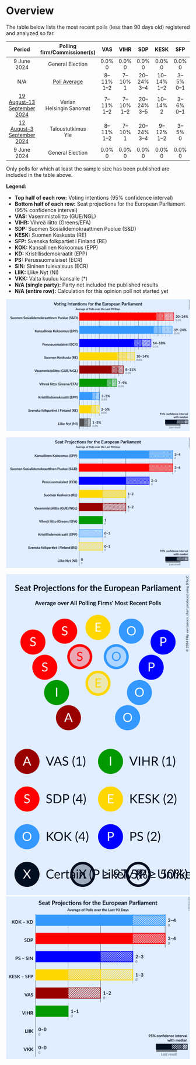 # Overview

The table below lists the most recent polls (less than 90 days old) registered and analyzed so far.

| Period     | Polling firm/Commissioner(s) | VAS | VIHR | SDP | KESK | SFP | KOK | KD | PS | SIN | LIIK | VKK |
|:----------:|:----------------------------:|:--:|:--:|:--:|:--:|:--:|:--:|:--:|:--:|:--:|:--:|:--:|
| 9 June 2024 | General Election | 0.0% <br> 0 | 0.0% <br> 0 | 0.0% <br> 0 | 0.0% <br> 0 | 0.0% <br> 0 | 0.0% <br> 0 | 0.0% <br> 0 | 0.0% <br> 0 | 0.0% <br> 0 | 0.0% <br> 0 | 0.0% <br> 0 |
| N/A | [Poll Average](average.html) | 8–11% <br> 1–2 | 7–10% <br> 1 | 20–24% <br> 3–4 | 10–14% <br> 1–2 | 3–5% <br> 0–1 | 19–24% <br> 3–4 | 3–5% <br> 0–1 | 14–18% <br> 2–3 | N/A <br> N/A | 1–3% <br> 0 | N/A <br> N/A |
| [19 August–13 September 2024](2024-09-13-Verian.html) | Verian <br> Helsingin Sanomat | 7–11% <br> 1–2 | 7–10% <br> 1–2 | 20–24% <br> 3–5 | 10–14% <br> 2 | 3–6% <br> 0–1 | 18–23% <br> 3–4 | 3–5% <br> 0–1 | 14–18% <br> 2–3 | N/A <br> N/A | 1–3% <br> 0 | N/A <br> N/A |
| [12 August–3 September 2024](2024-09-03-Taloustutkimus.html) | Taloustutkimus <br> Yle | 8–11% <br> 1–2 | 7–10% <br> 1 | 20–24% <br> 3–4 | 9–12% <br> 1–2 | 3–5% <br> 0 | 20–24% <br> 3–4 | 3–5% <br> 0–1 | 15–19% <br> 2–3 | N/A <br> N/A | 1–2% <br> 0 | N/A <br> N/A |
| 9 June 2024 | General Election | 0.0% <br> 0 | 0.0% <br> 0 | 0.0% <br> 0 | 0.0% <br> 0 | 0.0% <br> 0 | 0.0% <br> 0 | 0.0% <br> 0 | 0.0% <br> 0 | 0.0% <br> 0 | 0.0% <br> 0 | 0.0% <br> 0 |

Only polls for which at least the sample size has been published are included in the table above.

**Legend:**
+ **Top half of each row:** Voting intentions (95% confidence interval)
+ **Bottom half of each row:** Seat projections for the European Parliament (95% confidence interval)
+ **VAS:** Vasemmistoliitto (GUE/NGL)
+ **VIHR:** Vihreä liitto (Greens/EFA)
+ **SDP:** Suomen Sosialidemokraattinen Puolue (S&D)
+ **KESK:** Suomen Keskusta (RE)
+ **SFP:** Svenska folkpartiet i Finland (RE)
+ **KOK:** Kansallinen Kokoomus (EPP)
+ **KD:** Kristillisdemokraatit (EPP)
+ **PS:** Perussuomalaiset (ECR)
+ **SIN:** Sininen tulevaisuus (ECR)
+ **LIIK:** Liike Nyt (NI)
+ **VKK:** Valta kuuluu kansalle (*)
+ **N/A (single party):** Party not included the published results
+ **N/A (entire row):** Calculation for this opinion poll not started yet


![Graph with voting intentions not yet produced](average.png "Voting Intentions")

![Graph with seats not yet produced](average-seats.png "Seats")

![Graph with seating plan not yet produced](average-seating-plan.png "Seating Plan")
![Graph with coalitions seats not yet produced](average-coalitions-seats.png "Coalitions Seats")
